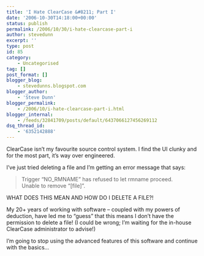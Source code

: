 ```yaml
---
title: 'I Hate ClearCase &#8211; Part I'
date: '2006-10-30T14:18:00+00:00'
status: publish
permalink: /2006/10/30/i-hate-clearcase-part-i
author: stevedunn
excerpt: ''
type: post
id: 85
category:
    - Uncategorised
tag: []
post_format: []
blogger_blog:
    - stevedunns.blogspot.com
blogger_author:
    - 'Steve Dunn'
blogger_permalink:
    - /2006/10/i-hate-clearcase-part-i.html
blogger_internal:
    - /feeds/32841709/posts/default/6437066127456269112
dsq_thread_id:
    - '6352142888'
---
```

ClearCase isn’t my favourite source control system. I find the UI clunky and for the most part, it’s way over engineered.

I’ve just tried deleting a file and I’m getting an error message that says:

> Trigger “NO\_RMNAME” has refused to let rmname proceed.   
> Unable to remove “\[file\]”.

WHAT DOES THIS MEAN AND HOW DO I DELETE A FILE?!

My 20+ years of working with software – coupled with my powers of deduction, have led me to “guess” that this means I don’t have the permission to delete a file! (I could be wrong; I’m waiting for the in-house ClearCase administrator to advise!)

I’m going to stop using the advanced features of this software and continue with the basics…